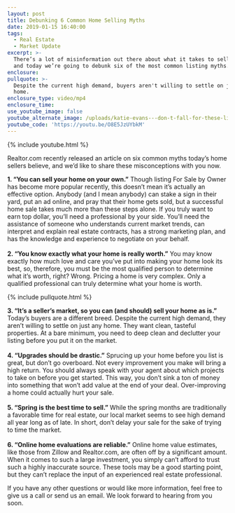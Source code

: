```yaml
---
layout: post
title: Debunking 6 Common Home Selling Myths
date: 2019-01-15 16:40:00
tags:
  - Real Estate
  - Market Update
excerpt: >-
  There’s a lot of misinformation out there about what it takes to sell a home,
  and today we’re going to debunk six of the most common listing myths.
enclosure:
pullquote: >-
  Despite the current high demand, buyers aren't willing to settle on just any
  home.
enclosure_type: video/mp4
enclosure_time:
use_youtube_image: false
youtube_alternate_image: /uploads/katie-evans---don-t-fall-for-these-listing-myths-youtube.jpg
youtube_code: 'https://youtu.be/O8E5JzUYbkM'
---
```


{% include youtube.html %}

Realtor.com recently released an article on six common myths today’s home sellers believe, and we’d like to share these misconceptions with you now.

**1. “You can sell your home on your own.”** Though listing For Sale by Owner has become more popular recently, this doesn’t mean it’s actually an effective option. Anybody (and I mean anybody) can stake a sign in their yard, put an ad online, and pray that their home gets sold, but a successful home sale takes much more than these steps alone. If you truly want to earn top dollar, you’ll need a professional by your side. You’ll need the assistance of someone who understands current market trends, can interpret and explain real estate contracts, has a strong marketing plan, and has the knowledge and experience to negotiate on your behalf.  <br><br>**2. “You know exactly what your home is really worth.”** You may know exactly how much love and care you’ve put into making your home look its best, so, therefore, you must be the most qualified person to determine what it’s worth, right? Wrong. Pricing a home is very complex. Only a qualified professional can truly determine what your home is worth. 

{% include pullquote.html %}

**3. “It’s a seller’s market, so you can (and should) sell your home as is.”** Today’s buyers are a different breed. Despite the current high demand, they aren’t willing to settle on just any home. They want clean, tasteful properties. At a bare minimum, you need to deep clean and declutter your listing before you put it on the market. <br><br>**4. “Upgrades should be drastic.”** Sprucing up your home before you list is great, but don’t go overboard. Not every improvement you make will bring a high return. You should always speak with your agent about which projects to take on before you get started. This way, you don’t sink a ton of money into something that won’t add value at the end of your deal. Over-improving a home could actually hurt your sale. <br><br>**5. “Spring is the best time to sell.”** While the spring months are traditionally a favorable time for real estate, our local market seems to see high demand all year long as of late. In short, don’t delay your sale for the sake of trying to time the market. <br><br>**6. “Online home evaluations are reliable.”** Online home value estimates, like those from Zillow and Realtor.com, are often off by a significant amount. When it comes to such a large investment, you simply can’t afford to trust such a highly inaccurate source. These tools may be a good starting point, but they can’t replace the input of an experienced real estate professional. 

If you have any other questions or would like more information, feel free to give us a call or send us an email. We look forward to hearing from you soon.<br>